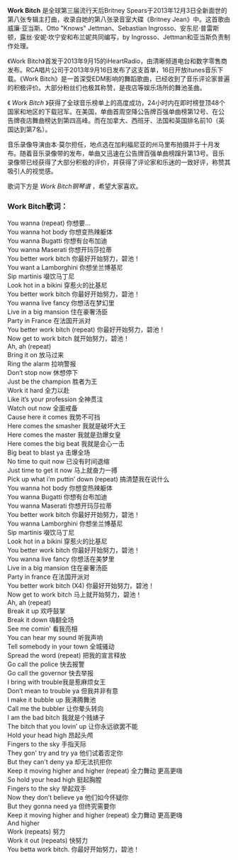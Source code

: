 

**Work Bitch** 是全球第三届流行天后Britney
Spears于2013年12月3日全新面世的第八张专辑主打曲，收录自她的第八张录音室大碟《Britney Jean》中。这首歌由威廉·亚当斯、Otto
"Knows" Jettman、Sebastian Ingrosso、安东尼·普雷斯顿，露丝·安妮·坎宁安和布兰妮共同编写，by
Ingrosso、Jettman和亚当斯负责制作处理。

  
《Work
Bitch》首发于2013年9月15的iHeartRadio，由清晰频道电台和数字零售商发布。RCA唱片公司于2013年9月16日发布了这支首单，16日开放itunes音乐下载。《Work
Bitch》是一首深受EDM影响的舞蹈歌曲，已经收到了音乐评论家普遍的积极评价。大部分粉丝们也极其称赞，是夜店等娱乐场所的舞池圣曲。

  
《 _Work Bitch_
》获得了全球音乐榜单上的高度成功，24小时内在即时榜登顶48个国家和地区的下载冠军。在美国，单曲首周空降公告牌百强单曲榜第12号、在公告牌夜店舞曲榜达到第四高峰。而在加拿大、西班牙、法国和英国排名前10（英国达到第7名）。

  
音乐录像导演由本·莫尔担任，地点选在加利福尼亚的州马里布拍摄并于十月发布。随着音乐录像带的发布，单曲又迅速在公告牌百强单曲榜蹿升第13号。音乐录像带已经获得了大部分积极的评价，并获得了评论家和乐迷的一致好评，称赞其吸引人的视觉感。

  
歌词下方是 _Work Bitch钢琴谱_ ，希望大家喜欢。

### Work Bitch歌词：

You wanna (repeat) 你想要...  
You wanna hot body 你想变热辣躯体  
You wanna Bugatti 你想有台布加迪  
You wanna Maserati 你想开玛莎拉蒂  
You better work bitch 你最好开始努力，碧池！  
You want a Lamborghini 你想坐兰博基尼  
Sip martinis 啜饮马丁尼  
Look hot in a bikini 穿惹火的比基尼  
You better work bitch 你最好开始努力，碧池！  
You wanna live fancy 你想活在梦幻里  
Live in a big mansion 住在豪奢汤臣  
Party in France 在法国开派对  
You better work bitch (repeat) 你最好开始努力，碧池！  
Now get to work bitch 就开始努力，碧池！  
Ah, ah (repeat)  
Bring it on 放马过来  
Ring the alarm 拉响警报  
Don’t stop now 休想停下  
Just be the champion 胜者为王  
Work it hard 全力以赴  
Like it’s your profession 全神贯注  
Watch out now 全面戒备  
Cause here it comes 我势不可挡  
Here comes the smasher 我就是破坏大王  
Here comes the master 我就是劲爆女皇  
Here comes the big beat 我就是会心一击  
Big beat to blast ya 击爆全场  
No time to quit now 已没有时间退缩  
Just time to get it now 马上就奋力一搏  
Pick up what i’m puttin’ down (repeat) 搞清楚我在说什么  
You wanna hot body 你想变热辣躯体  
You wanna Bugatti 你想有台布加迪  
You wanna Maserati 你想开玛莎拉蒂  
You better work bitch 你最好开始努力，碧池！  
You wanna Lamborghini 你想坐兰博基尼  
Sip martinis 啜饮马丁尼  
Look hot in a bikini 穿惹火的比基尼  
You better work bitch 你最好开始努力，碧池！  
You wanna live fancy 你想活在美梦里  
Live in a big mansion 住在豪奢汤臣  
Party in france 在法国开派对  
You better work bitch (X4) 你最好开始努力，碧池！  
Now get to work bitch 马上就开始努力，碧池！  
Ah, ah (repeat)  
Break it up 欢呼鼓掌  
Break it down 嗨翻全场  
See me comin' 看我亮相  
You can hear my sound 听我声响  
Tell somebody in your town 全城骚动  
Spread the word (repeat) 把我的宣言释放  
Go call the police 快去报警  
Go call the governor 快去举报  
I bring with trouble我是惹麻烦女王  
Don’t mean to trouble ya 但我并非有意  
I make it bubble up 我沸腾舞池  
Call me the bubbler 让你晕头转向  
I am the bad bitch 我就是个贱婊子  
The bitch that you lovin’ up 让你永远欲罢不能  
Hold your head high 昂起头颅  
Fingers to the sky 手指天际  
They gon' try and try ya 他们试着否定你  
But they can't deny ya 却无法抗拒你  
Keep it moving higher and higher (repeat) 全力舞动 更高更嗨  
So hold your head high 挺起胸膛  
Fingers to the sky 举起双手  
Now they don’t believe ya 他们如今怀疑你  
But they gonna need ya 但终究需要你  
Keep it moving higher and higher (repeat) 全力舞动 更高更嗨  
And higher  
Work (repeats) 努力  
Work it out (repeats) 快努力  
You betta work bitch. 你最好开始努力，碧池！

